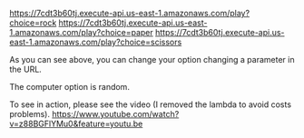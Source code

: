 https://7cdt3b60tj.execute-api.us-east-1.amazonaws.com/play?choice=rock
https://7cdt3b60tj.execute-api.us-east-1.amazonaws.com/play?choice=paper
https://7cdt3b60tj.execute-api.us-east-1.amazonaws.com/play?choice=scissors

As you can see above, you can change your option changing a parameter in the URL. 

The computer option is random.

To see in action, please see the video (I removed the lambda to avoid costs problems).
https://www.youtube.com/watch?v=z88BGFlYMu0&feature=youtu.be